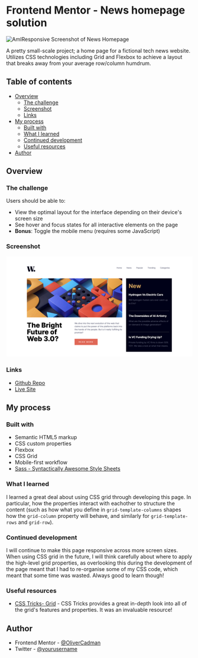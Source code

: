 # Frontend Mentor - News homepage solution
<img width="1439" alt="AmIResponsive Screenshot of News Homepage" src="https://user-images.githubusercontent.com/79907183/227154455-47a70eda-a3cc-4434-8c69-908480faf4e4.png">

A pretty small-scale project; a home page for a fictional tech news website. Utilizes CSS technologies including Grid and Flexbox to achieve a layout that
breaks away from your average row/column humdrum.

## Table of contents

- [Overview](#overview)
  - [The challenge](#the-challenge)
  - [Screenshot](#screenshot)
  - [Links](#links)
- [My process](#my-process)
  - [Built with](#built-with)
  - [What I learned](#what-i-learned)
  - [Continued development](#continued-development)
  - [Useful resources](#useful-resources)
- [Author](#author)

## Overview

### The challenge

Users should be able to:

- View the optimal layout for the interface depending on their device's screen size
- See hover and focus states for all interactive elements on the page
- **Bonus**: Toggle the mobile menu (requires some JavaScript)

### Screenshot

![Screenshot](./screenshot-1.png)

### Links

- [Github Repo](https://your-solution-url.com)
- [Live Site](https://olivercadman.github.io/news_homepage_fm/)

## My process

### Built with

- Semantic HTML5 markup
- CSS custom properties
- Flexbox
- CSS Grid
- Mobile-first workflow
- [Sass - Syntactically Awesome Style Sheets](https://sass-lang.com/)

### What I learned

I learned a great deal about using CSS grid through developing this page. In particular, how the properties interact with eachother to structure the content (such as how what you define in `grid-template-columns` shapes how the `grid-column` property will behave, and similarly for `grid-template-rows` and `grid-row`).

### Continued development

I will continue to make this page responsive across more screen sizes. When using CSS grid in the future, I will think carefully about where to apply the high-level grid properties, as overlooking this during the development of the page meant that I had to re-organise some of my CSS code, which meant that some time was wasted. Always good to learn though!

### Useful resources

- [CSS Tricks- Grid](https://css-tricks.com/snippets/css/complete-guide-grid/) - CSS Tricks provides a great in-depth look into all of the grid's features and properties. It was an invaluable resource!

## Author

- Frontend Mentor - [@OliverCadman](https://www.frontendmentor.io/profile/OliverCadman)
- Twitter - [@yourusername](https://www.twitter.com/yourusername)
